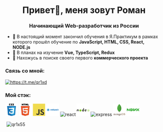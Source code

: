 <h1 align="center">Привет👋, меня зовут Роман</h1>
<h3 align="center">Начинающий Web-разработчик из России</h3>

- 👯 В настоящий момент закончил обучения в Я.Практикум в рамках которого прошёл обучение по **JavaScript, HTML, CSS, React, NODE.js**
- 🌱 В планах на изучение **Vue, TypeScript, Redux**
- 🔭 Нахожусь в поиске своего первого **коммерческого проекта**


<h3 background="white" align="left">Связь со мной:</h3>
<p align="left">
<a href="https://t.me/qr1xd" target="blank"><img align="center" src="https://cdn-icons-png.flaticon.com/512/906/906377.png" alt="https://t.me/qr1xd" height="30" width="30" /></a>
</p>

<h3 align="left">Мой стэк:</h3>
<p align="left">
  <img src="https://raw.githubusercontent.com/devicons/devicon/master/icons/css3/css3-original-wordmark.svg" alt="css3" width="40" height="40"/> 
  <img src="https://raw.githubusercontent.com/devicons/devicon/master/icons/html5/html5-original-wordmark.svg" alt="html5" width="40" height="40"/> 
  <img src="https://raw.githubusercontent.com/devicons/devicon/master/icons/javascript/javascript-original.svg" alt="javascript" width="40" height="40"/> 
  <img src="https://raw.githubusercontent.com/devicons/devicon/d00d0969292a6569d45b06d3f350f463a0107b0d/icons/webpack/webpack-original-wordmark.svg" alt="webpack" width="40" height="40"/> 
  <img src="https://styles.redditmedia.com/t5_2su6s/styles/communityIcon_4g1uo0kd87c61.png" alt="react" width="40" height="40"/> 
  <img src="https://raw.githubusercontent.com/devicons/devicon/master/icons/nodejs/nodejs-original-wordmark.svg" alt="nodejs" width="40" height="40"/>
  <img src="https://wsofter.com/wp-content/uploads/2017/12/node-express.png" alt="express" width="40" height="40"/> 
  <img src="https://raw.githubusercontent.com/devicons/devicon/master/icons/mongodb/mongodb-original-wordmark.svg" alt="mongodb" width="40" height="40"/> 
  <img src="https://raw.githubusercontent.com/devicons/devicon/master/icons/nginx/nginx-original.svg" alt="nginx" width="40" height="40"/> 
</p>

<p>&nbsp;<img align="center" src="https://github-readme-stats.vercel.app/api?username=qr1x55&show_icons=true&locale=en" alt="qr1x55" /></p>
